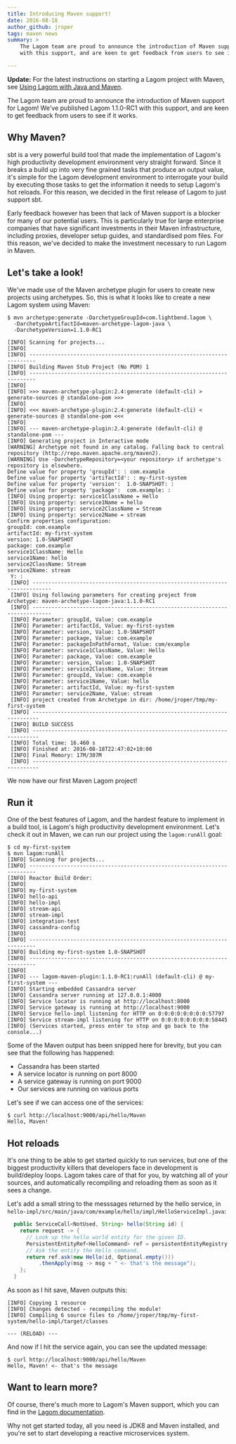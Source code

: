 ```yaml
---
title: Introducing Maven support!
date: 2016-08-18
author_github: jroper
tags: maven news
summary: >
    The Lagom team are proud to announce the introduction of Maven support for Lagom!  We've published Lagom 1.1.0-RC1
    with this support, and are keen to get feedback from users to see if it works.

---
```


**Update:** For the latest instructions on starting a Lagom project with Maven, see [Using Lagom with Java and Maven](/get-started-java-maven.html).

The Lagom team are proud to announce the introduction of Maven support for Lagom!  We've published Lagom 1.1.0-RC1 with this support, and are keen to get feedback from users to see if it works.

## Why Maven?

sbt is a very powerful build tool that made the implementation of Lagom's high productivity development environment very straight forward. Since it breaks a build up into very fine grained tasks that produce an output value, it's simple for the Lagom development environment to interrogate your build by executing those tasks to get the information it needs to setup Lagom's hot reloads. For this reason, we decided in the first release of Lagom to just support sbt.

Early feedback however has been that lack of Maven support is a blocker for many of our potential users. This is particularly true for large enterprise companies that have significant investments in their Maven infrastructure, including proxies, developer setup guides, and standardised pom files.  For this reason, we've decided to make the investment necessary to run Lagom in Maven.

## Let's take a look!

We've made use of the Maven archetype plugin for users to create new projects using archetypes.  So, this is what it looks like to create a new Lagom system using Maven:

```console
$ mvn archetype:generate -DarchetypeGroupId=com.lightbend.lagom \
  -DarchetypeArtifactId=maven-archetype-lagom-java \
  -DarchetypeVersion=1.1.0-RC1

[INFO] Scanning for projects...
[INFO]                                                                         
[INFO] ------------------------------------------------------------------------
[INFO] Building Maven Stub Project (No POM) 1
[INFO] ------------------------------------------------------------------------
[INFO] 
[INFO] >>> maven-archetype-plugin:2.4:generate (default-cli) > generate-sources @ standalone-pom >>>
[INFO] 
[INFO] <<< maven-archetype-plugin:2.4:generate (default-cli) < generate-sources @ standalone-pom <<<
[INFO] 
[INFO] --- maven-archetype-plugin:2.4:generate (default-cli) @ standalone-pom ---
[INFO] Generating project in Interactive mode
[WARNING] Archetype not found in any catalog. Falling back to central repository (http://repo.maven.apache.org/maven2).
[WARNING] Use -DarchetypeRepository=<your repository> if archetype's repository is elsewhere.
Define value for property 'groupId': : com.example
Define value for property 'artifactId': : my-first-system
Define value for property 'version':  1.0-SNAPSHOT: : 
Define value for property 'package':  com.example: : 
[INFO] Using property: service1ClassName = Hello
[INFO] Using property: service1Name = hello
[INFO] Using property: service2ClassName = Stream
[INFO] Using property: service2Name = stream
Confirm properties configuration:
groupId: com.example
artifactId: my-first-system
version: 1.0-SNAPSHOT
package: com.example
service1ClassName: Hello
service1Name: hello
service2ClassName: Stream
service2Name: stream
 Y: : 
 [INFO] ----------------------------------------------------------------------------
 [INFO] Using following parameters for creating project from Archetype: maven-archetype-lagom-java:1.1.0-RC1
 [INFO] ----------------------------------------------------------------------------
 [INFO] Parameter: groupId, Value: com.example
 [INFO] Parameter: artifactId, Value: my-first-system
 [INFO] Parameter: version, Value: 1.0-SNAPSHOT
 [INFO] Parameter: package, Value: com.example
 [INFO] Parameter: packageInPathFormat, Value: com/example
 [INFO] Parameter: service1ClassName, Value: Hello
 [INFO] Parameter: package, Value: com.example
 [INFO] Parameter: version, Value: 1.0-SNAPSHOT
 [INFO] Parameter: service2ClassName, Value: Stream
 [INFO] Parameter: groupId, Value: com.example
 [INFO] Parameter: service1Name, Value: hello
 [INFO] Parameter: artifactId, Value: my-first-system
 [INFO] Parameter: service2Name, Value: stream
 [INFO] project created from Archetype in dir: /home/jroper/tmp/my-first-system
 [INFO] ------------------------------------------------------------------------
 [INFO] BUILD SUCCESS
 [INFO] ------------------------------------------------------------------------
 [INFO] Total time: 16.460 s
 [INFO] Finished at: 2016-08-18T22:47:02+10:00
 [INFO] Final Memory: 17M/307M
 [INFO] ------------------------------------------------------------------------
```

We now have our first Maven Lagom project!

## Run it

One of the best features of Lagom, and the hardest feature to implement in a build tool, is Lagom's high productivity development environment.  Let's check it out in Maven, we can run our project using the `lagom:runAll` goal:

```console
$ cd my-first-system
$ mvn lagom:runAll
[INFO] Scanning for projects...
[INFO] ------------------------------------------------------------------------
[INFO] Reactor Build Order:
[INFO] 
[INFO] my-first-system
[INFO] hello-api
[INFO] hello-impl
[INFO] stream-api
[INFO] stream-impl
[INFO] integration-test
[INFO] cassandra-config
[INFO]                                                                         
[INFO] ------------------------------------------------------------------------
[INFO] Building my-first-system 1.0-SNAPSHOT
[INFO] ------------------------------------------------------------------------
[INFO] 
[INFO] --- lagom-maven-plugin:1.1.0-RC1:runAll (default-cli) @ my-first-system ---
[INFO] Starting embedded Cassandra server
[INFO] Cassandra server running at 127.0.0.1:4000
[INFO] Service locator is running at http://localhost:8000
[INFO] Service gateway is running at http://localhost:9000
[INFO] Service hello-impl listening for HTTP on 0:0:0:0:0:0:0:0:57797
[INFO] Service stream-impl listening for HTTP on 0:0:0:0:0:0:0:0:58445
[INFO] (Services started, press enter to stop and go back to the console...)
```

Some of the Maven output has been snipped here for brevity, but you can see that the following has happened:

* Cassandra has been started
* A service locator is running on port 8000
* A service gateway is running on port 9000
* Our services are running on various ports

Let's see if we can access one of the services:

```console
$ curl http://localhost:9000/api/hello/Maven
Hello, Maven!
```

## Hot reloads

It's one thing to be able to get started quickly to run services, but one of the biggest productivity killers that developers face in development is build/deploy loops.  Lagom takes care of that for you, by watching all of your sources, and automatically recompiling and reloading them as soon as it sees a change.

Let's add a small string to the messsages returned by the hello service, in `hello-impl/src/main/java/com/example/hello/impl/HelloServiceImpl.java`:

```java
  public ServiceCall<NotUsed, String> hello(String id) {
    return request -> {
      // Look up the hello world entity for the given ID.
      PersistentEntityRef<HelloCommand> ref = persistentEntityRegistry.refFor(HelloEntity.class, id);
      // Ask the entity the Hello command.
      return ref.ask(new Hello(id, Optional.empty()))
          .thenApply(msg -> msg + " <- that's the message");
    };
  }
```

As soon as I hit save, Maven outputs this:

```console
[INFO] Copying 1 resource
[INFO] Changes detected - recompiling the module!
[INFO] Compiling 6 source files to /home/jroper/tmp/my-first-system/hello-impl/target/classes

--- (RELOAD) ---
```

And now if I hit the service again, you can see the updated message:

```console
$ curl http://localhost:9000/api/hello/Maven
Hello, Maven! <- that's the message
```

## Want to learn more?

Of course, there's much more to Lagom's Maven support, which you can find in the [Lagom documentation](/documentation/1.1.x/java/Home.html).

Why not get started today, all you need is JDK8 and Maven installed, and you're set to start developing a reactive microservices system.
